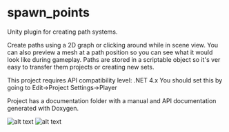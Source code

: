 # spawn_points
Unity plugin for creating path systems.

Create paths using a 2D graph or clicking around while in scene view.
You can also preview a mesh at a path position so you can see what it would
look like during gameplay.
Paths are stored in a scriptable object so it's ver easy to transfer them
projects or creating new sets.

This project requires API compatibility level: .NET 4.x
You should set this by going to Edit->Project Settings->Player

Project has a documentation folder with a manual and API documentation
generated with Doxygen.

![alt text](https://drive.google.com/open?id=15f0xE0j6a7NbTrrdNlJBCsamESbGwMGj)
![alt text](https://drive.google.com/open?id=1MVkDPe22AQM1jVIwOf_rqfjVZRP1jIYJ)